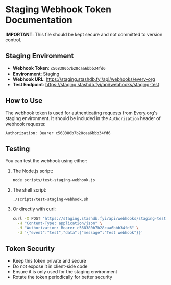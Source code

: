 # Staging Webhook Token Documentation

**IMPORTANT**: This file should be kept secure and not committed to version control.

## Staging Environment

- **Webhook Token**: `c568380b7b28caa6bbb34fd6`
- **Environment**: Staging
- **Webhook URL**: https://staging.stashdb.fyi/api/webhooks/every-org
- **Test Endpoint**: https://staging.stashdb.fyi/api/webhooks/staging-test

## How to Use

The webhook token is used for authenticating requests from Every.org's staging environment. It should be included in the `Authorization` header of webhook requests:

```
Authorization: Bearer c568380b7b28caa6bbb34fd6
```

## Testing

You can test the webhook using either:

1. The Node.js script:
   ```bash
   node scripts/test-staging-webhook.js
   ```

2. The shell script:
   ```bash
   ./scripts/test-staging-webhook.sh
   ```

3. Or directly with curl:
   ```bash
   curl -X POST "https://staging.stashdb.fyi/api/webhooks/staging-test" \
     -H "Content-Type: application/json" \
     -H "Authorization: Bearer c568380b7b28caa6bbb34fd6" \
     -d '{"event":"test","data":{"message":"Test webhook"}}'
   ```

## Token Security

- Keep this token private and secure
- Do not expose it in client-side code
- Ensure it is only used for the staging environment
- Rotate the token periodically for better security
